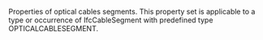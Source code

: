 Properties of optical cables segments. This property set is applicable to a type or occurrence of IfcCableSegment with predefined type OPTICALCABLESEGMENT.
